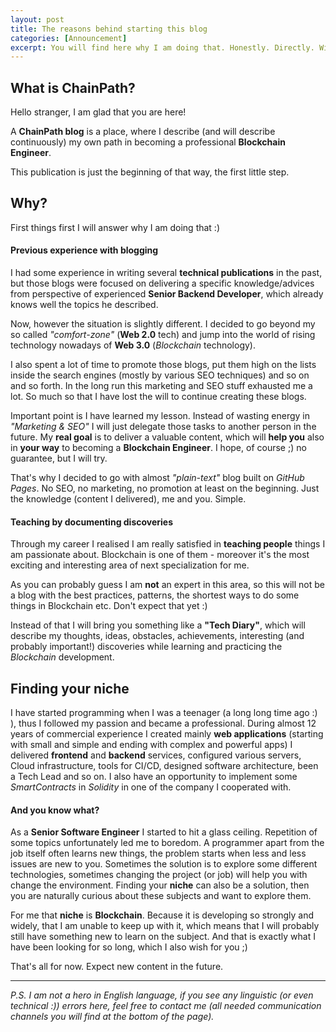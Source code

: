 ```yaml
---
layout: post
title: The reasons behind starting this blog
categories: [Announcement]
excerpt: You will find here why I am doing that. Honestly. Directly. With passion :) 
---
```


## What is ChainPath?

Hello stranger, I am glad that you are here!

A **ChainPath blog** is a place, where I describe (and will describe continuously)
my own path in becoming a professional **Blockchain Engineer**.

This publication is just the beginning of that way, the first little step.

## Why?

First things first I will answer why I am doing that :)

#### Previous experience with blogging

I had some experience in writing several **technical publications** in the past, 
but those blogs were focused on delivering a specific knowledge/advices from perspective
of experienced **Senior Backend Developer**, which already knows well the topics he described.

Now, however the situation is slightly different. I decided to go beyond my so called *"comfort-zone"* (**Web 2.0** tech)
and jump into the world of rising technology nowadays of **Web 3.0** (*Blockchain* technology).

I also spent a lot of time to promote those blogs, put them high on the lists inside the search engines 
(mostly by various SEO techniques) and so on and so forth. In the long run this marketing and SEO stuff exhausted me a lot.
So much so that I have lost the will to continue creating these blogs.

Important point is I have learned my lesson. Instead of wasting energy in *"Marketing & SEO"* I will just delegate those
tasks to another person in the future. My **real goal** is to deliver a valuable content, which will **help you** also in **your
way** to becoming a **Blockchain Engineer**. I hope, of course ;) no guarantee, but I will try.

That's why I decided to go with almost *"plain-text"* blog built on *GitHub Pages*. 
No SEO, no marketing, no promotion at least on the beginning.
Just the knowledge (content I delivered), me and you. Simple.

#### Teaching by documenting discoveries

Through my career I realised I am really satisfied in **teaching people** things I am passionate about.
Blockchain is one of them - moreover it's the most exciting and interesting area of next specialization for me.

As you can probably guess I am **not** an expert in this area, so this will not be a blog with the best practices, patterns, 
the shortest ways to do some things in Blockchain etc. Don't expect that yet :)

Instead of that I will bring you something like a **"Tech Diary"**,
which will describe my thoughts, ideas, obstacles, achievements, interesting (and probably important!) discoveries
while learning and practicing the *Blockchain* development.

## Finding your niche

I have started programming when I was a teenager (a long long time ago :) ), thus I followed my passion and became a professional.
During almost 12 years of commercial experience I created mainly **web applications** (starting with small and simple and ending with complex and powerful apps)
I delivered **frontend** and **backend** services, configured various servers, Cloud infrastructure, tools for CI/CD, designed software architecture,
been a Tech Lead and so on. I also have an opportunity to implement some *SmartContracts* in *Solidity* in one of the company I cooperated with. 

#### And you know what?

As a **Senior Software Engineer** I started to hit a glass ceiling. Repetition of some topics unfortunately led me to boredom.
A programmer apart from the job itself often learns new things, the problem starts when less and less issues are new to you.
Sometimes the solution is to explore some different technologies, sometimes changing the project (or job) 
will help you with change the environment. Finding your **niche** can also be a solution, then you are naturally curious 
about these subjects and want to explore them. 

For me that **niche** is **Blockchain**. Because it is developing so strongly and widely, that I am unable to keep up with it, 
which means that I will probably still have something new to learn on the subject. And that is exactly what 
I have been looking for so long, which I also wish for you ;)

That's all for now. Expect new content in the future.

___

*P.S. I am not a hero in English language, if you see any linguistic (or even technical :)) errors here, 
feel free to contact me (all needed communication channels you will find at the bottom of the page).*